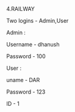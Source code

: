 4.RAILWAY

Two logins - Admin,User

Admin :

Username - dhanush

Password - 100

User :

uname - DAR

Password - 123

ID - 1
